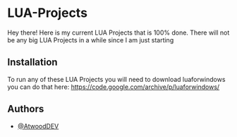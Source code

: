 
# LUA-Projects

Hey there! Here is my current LUA Projects that is 100% done. There will not be any big LUA Projects in a while since I am just starting


## Installation

To run any of these LUA Projects you will need to download luaforwindows you can do that here: https://code.google.com/archive/p/luaforwindows/
    
## Authors

- [@AtwoodDEV](https://github.com/AtwoodDEV)

